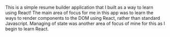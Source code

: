 This is a simple resume builder application that I built as a way to learn using React! The main area of focus for me in this app was to learn the ways to render components to the DOM using React, rather than standard Javascript. Managing of state was another area of focus of mine for this as I begin to learn React.
